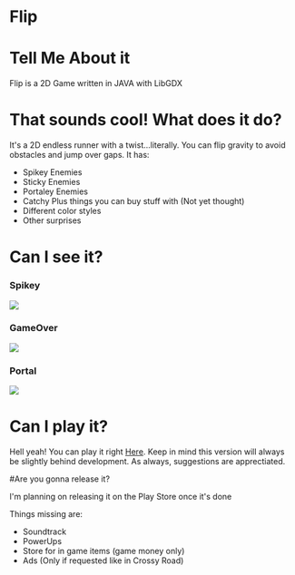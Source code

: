 # Flip

# Tell Me About it
Flip is a 2D Game written in JAVA with LibGDX

# That sounds cool! What does it do?
It's a 2D endless runner with a twist...literally.
You can flip gravity to avoid obstacles and jump over gaps.
It has:

  - Spikey Enemies
  - Sticky Enemies
  - Portaley Enemies
  - Catchy Plus things you can buy stuff with (Not yet thought)
  - Different color styles
  - Other surprises

# Can I see it?

### Spikey
![](http://i.imgur.com/QJ0Hdej.png)

### GameOver
![](http://i.imgur.com/fhmyTwQ.png)

### Portal
![](http://i.imgur.com/aTGUcvq.png?1)

# Can I play it?

Hell yeah! You can play it right [Here](https://goncalogarcia.me/flip).
Keep in mind this version will always be slightly behind development.
As always, suggestions are apprectiated.


#Are you gonna release it?

I'm planning on releasing it on the Play Store once it's done

Things missing are:

  - Soundtrack
  - PowerUps
  - Store for in game items (game money only)
  - Ads (Only if requested like in Crossy Road)
  

